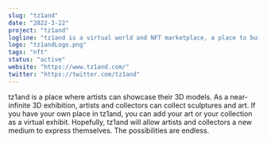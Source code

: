 ```yaml
---
slug: "tz1and"
date: "2022-3-22"
project: "tz1and"
logline: "tz1and is a virtual world and NFT marketplace, a place to build, exchange and showcase 3D art."
logo: "tz1andLogo.png"
tags: "nft"
status: "active"
website: "https://www.tz1and.com/"
twitter: "https://twitter.com/tz1and"
---
```


tz1and is a place where artists can showcase their 3D models. As a near-infinite 3D exhibition, artists and collectors can collect sculptures and art. If you have your own place in tz1and, you can add your art or your collection as a virtual exhibit. Hopefully, tz1and will allow artists and collectors a new medium to express themselves. The possibilities are endless.
